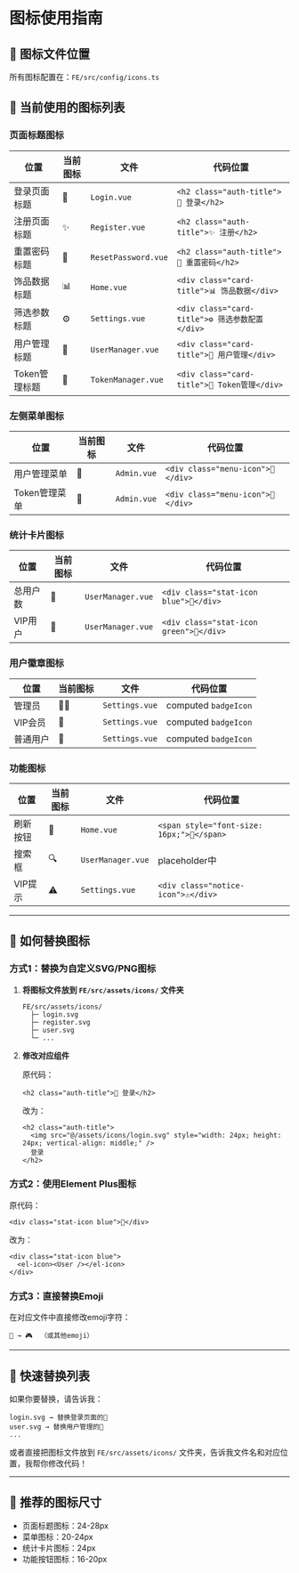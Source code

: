# 图标使用指南

## 📁 图标文件位置

所有图标配置在：`FE/src/config/icons.ts`

## 🎯 当前使用的图标列表

### 页面标题图标

| 位置 | 当前图标 | 文件 | 代码位置 |
|------|---------|------|---------|
| 登录页面标题 | 🔐 | `Login.vue` | `<h2 class="auth-title">🔐 登录</h2>` |
| 注册页面标题 | ✨ | `Register.vue` | `<h2 class="auth-title">✨ 注册</h2>` |
| 重置密码标题 | 🔑 | `ResetPassword.vue` | `<h2 class="auth-title">🔑 重置密码</h2>` |
| 饰品数据标题 | 📊 | `Home.vue` | `<div class="card-title">📊 饰品数据</div>` |
| 筛选参数标题 | ⚙️ | `Settings.vue` | `<div class="card-title">⚙️ 筛选参数配置</div>` |
| 用户管理标题 | 👥 | `UserManager.vue` | `<div class="card-title">👥 用户管理</div>` |
| Token管理标题 | 🔑 | `TokenManager.vue` | `<div class="card-title">🔑 Token管理</div>` |

### 左侧菜单图标

| 位置 | 当前图标 | 文件 | 代码位置 |
|------|---------|------|---------|
| 用户管理菜单 | 👥 | `Admin.vue` | `<div class="menu-icon">👥</div>` |
| Token管理菜单 | 🔑 | `Admin.vue` | `<div class="menu-icon">🔑</div>` |

### 统计卡片图标

| 位置 | 当前图标 | 文件 | 代码位置 |
|------|---------|------|---------|
| 总用户数 | 👥 | `UserManager.vue` | `<div class="stat-icon blue">👥</div>` |
| VIP用户 | 👑 | `UserManager.vue` | `<div class="stat-icon green">👑</div>` |

### 用户徽章图标

| 位置 | 当前图标 | 文件 | 代码位置 |
|------|---------|------|---------|
| 管理员 | 👨‍💼 | `Settings.vue` | computed `badgeIcon` |
| VIP会员 | 👑 | `Settings.vue` | computed `badgeIcon` |
| 普通用户 | 👤 | `Settings.vue` | computed `badgeIcon` |

### 功能图标

| 位置 | 当前图标 | 文件 | 代码位置 |
|------|---------|------|---------|
| 刷新按钮 | 🔄 | `Home.vue` | `<span style="font-size: 16px;">🔄</span>` |
| 搜索框 | 🔍 | `UserManager.vue` | placeholder中 |
| VIP提示 | ⚠️ | `Settings.vue` | `<div class="notice-icon">⚠️</div>` |

---

## 🔧 如何替换图标

### 方式1：替换为自定义SVG/PNG图标

1. **将图标文件放到 `FE/src/assets/icons/` 文件夹**
   ```
   FE/src/assets/icons/
     ├─ login.svg
     ├─ register.svg
     ├─ user.svg
     └─ ...
   ```

2. **修改对应组件**

   原代码：
   ```vue
   <h2 class="auth-title">🔐 登录</h2>
   ```

   改为：
   ```vue
   <h2 class="auth-title">
     <img src="@/assets/icons/login.svg" style="width: 24px; height: 24px; vertical-align: middle;" />
     登录
   </h2>
   ```

### 方式2：使用Element Plus图标

原代码：
```vue
<div class="stat-icon blue">👥</div>
```

改为：
```vue
<div class="stat-icon blue">
  <el-icon><User /></el-icon>
</div>
```

### 方式3：直接替换Emoji

在对应文件中直接修改emoji字符：
```vue
🔐 → 🎮  （或其他emoji）
```

---

## 📝 快速替换列表

如果你要替换，请告诉我：

```
login.svg → 替换登录页面的🔐
user.svg → 替换用户管理的👥
...
```

或者直接把图标文件放到 `FE/src/assets/icons/` 文件夹，告诉我文件名和对应位置，我帮你修改代码！

---

## 🎨 推荐的图标尺寸

- 页面标题图标：24-28px
- 菜单图标：20-24px
- 统计卡片图标：24px
- 功能按钮图标：16-20px



